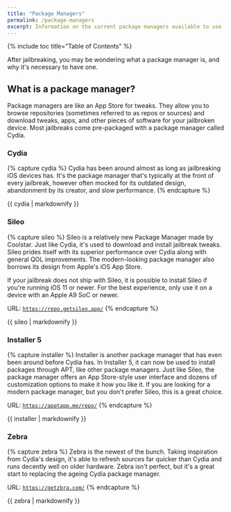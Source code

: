 ```yaml
---
title: "Package Managers"
permalink: /package-managers
excerpt: Information on the current package managers available to use
---
```


{% include toc title="Table of Contents" %}

After jailbreaking, you may be wondering what a package manager is, and why it's necessary to have one.

## What is a package manager?

Package managers are like an App Store for tweaks. They allow you to browse repositories (sometimes referred to as repos or sources) and download tweaks, apps, and other pieces of software for your jailbroken device. Most jailbreaks come pre-packaged with a package manager called Cydia.

### Cydia

{% capture cydia %}
Cydia has been around almost as long as jailbreaking iOS devices has. It's the package manager that's typically at the front of every jailbreak, however often mocked for its outdated design, abandonment by its creator, and slow performance.
{% endcapture %}

<div class="notice--info">{{ cydia | markdownify }}</div>

### Sileo

{% capture sileo %}
Sileo is a relatively new Package Manager made by Coolstar. Just like Cydia, it's used to download and install jailbreak tweaks. Sileo prides itself with its superior performance over Cydia along with general QOL improvements. The modern-looking package manager also borrows its design from Apple's iOS App Store.

If your jailbreak does not ship with Sileo, it is possible to install Sileo if you're running iOS 11 or newer. For the best experience, only use it on a device with an Apple A9 SoC or newer.

URL: <code><a href="https://repo.getsileo.app/" target="_blank">https://repo.getsileo.app/</a></code>
{% endcapture %}

<div class="notice--info">{{ sileo | markdownify }}</div>

### Installer 5

{% capture installer %}
Installer is another package manager that has even been around before Cydia has. In Installer 5, it can now be used to install packages through APT, like other package managers. Just like Sileo, the package manager offers an App Store-style user interface and dozens of customization options to make it how you like it. If you are looking for a modern package manager, but you don't prefer Sileo, this is a great choice.

URL: <code><a href="https://apptapp.me/repo/" target="_blank">https://apptapp.me/repo/</a></code>
{% endcapture %}

<div class="notice--info">{{ installer | markdownify }}</div>

### Zebra

{% capture zebra %}
Zebra is the newest of the bunch. Taking inspiration from Cydia's design, it's able to refresh sources far quicker than Cydia and runs decently well on older hardware. Zebra isn't perfect, but it's a great start to replacing the ageing Cydia package manager.

URL: <code><a href="https://getzbra.com/" target="_blank">https://getzbra.com/</a></code>
{% endcapture %}

<div class="notice--info">{{ zebra | markdownify }}</div>
